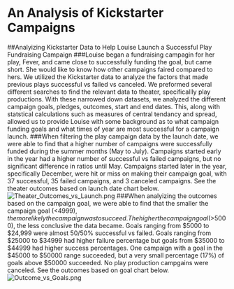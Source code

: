 # An Analysis of Kickstarter Campaigns
##Analyizing Kickstarter Data to Help Louise Launch a Successful Play Fundraising Campaign
###Louise began a fundraising campagin for her play, Fever, and came close to successfully funding the goal, but came short. She would like to know how other campaigns faired compared to hers. We utilized the Kickstarter data to analyze the factors that made previous plays successful vs failed vs canceled. We preformed several different searches to find the relevant data to theater, specificallly play productions. With these narrowed down datasets, we analyzed the different campaign goals, pledges, outcomes, start and end dates. This, along with statstical calculations such as measures of central tendancy and spread, allowed us to provide Louise with some background as to what campaign funding goals and what times of year are most successful for a campaign launch. 
###When filtering the play campaign data by the launch date, we were able to find that a higher number of campaigns were successfully funded during the summer months (May to July). Campaigns started early in the year had a higher number of successful vs failed campaigns, but no significant difference in ratios until May. Campaigns started later in the year, specifically December, were hit or miss on making their campaign goal, with 37 successful, 35 failed campaigns, and 3 canceled campaigns. See the theater outcomes based on launch date chart below. 
![Theater_Outcomes_vs_Launch.png](/carinaediaz/kickstarter-analysis/Theater_Outcomes_vs_Launch.png)
###When analyizing the outcomes based on the campaign goal, we were able to find that the smaller the campaign goal (<$4999), the more likely the campaign was to succeed. The higher the campaign goal (>$5000), the less conclusive the data became. Goals ranging from $5000 to $24,999 were almost 50/50% successful vs failed. Goals ranging from $25000 to $34999 had higher failure percentage but goals from $35000 to $44999 had higher success percentages. One campaign with a goal in the $45000 to $50000 range succeeded, but a very small percentage (17%) of goals above $50000 succeeded. No play production campgains were canceled. See the outcomes based on goal chart below.  
![Outcome_vs_Goals.png](/carinaediaz/kickstarter-analysis/Outcome_vs_Goals.png)
